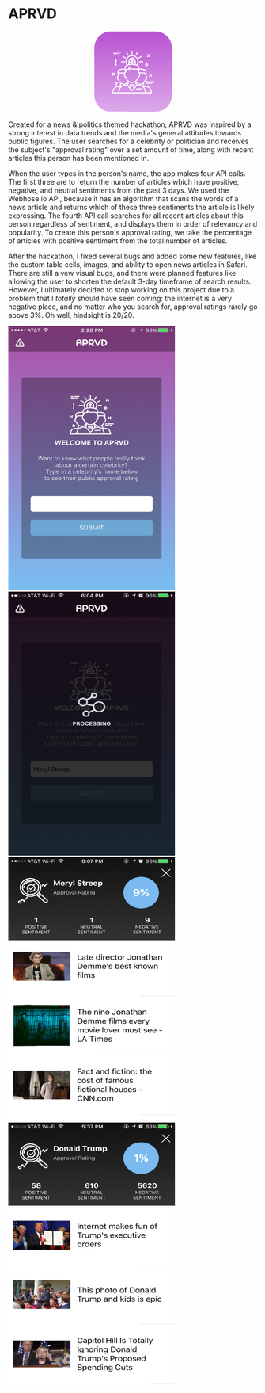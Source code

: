 # APRVD

<center><div style="text-align:center"><img src ="https://github.com/JStrawn/ApprovalRating/blob/master/Docs/img/app_icon.png" /></div></center>

Created for a news & politics themed hackathon, APRVD was inspired by a strong interest in data trends and the media's general attitudes towards public figures. The user searches for a celebrity or politician and receives the subject's "approval rating" over a set amount of time, along with recent articles this person has been mentioned in. 

When the user types in the person's name, the app makes four API calls. The first three are to return the number of articles which have positive, negative, and neutral sentiments from the past 3 days. We used the Webhose.io API, because it has an algorithm that scans the words of a news article and returns which of these three sentiments the article is likely expressing. The fourth API call searches for all recent articles about this person regardless of sentiment, and displays them in order of relevancy and popularity. To create this person's approval rating, we take the percentage of articles with positive sentiment from the total number of articles.

After the hackathon, I fixed several bugs and added some new features, like the custom table cells, images, and ability to open news articles in Safari. There are still a vew visual bugs, and there were planned features like allowing the user to shorten the default 3-day timeframe of search results. However, I ultimately decided to stop working on this project due to a problem that I *totally* should have seen coming: the internet is a very negative place, and no matter who you search for, approval ratings rarely go above 3%. Oh well, hindsight is 20/20.


<img src="https://github.com/JStrawn/ApprovalRating/blob/master/Docs/img/IMG_1352.PNG" height="533" width="337">  <img src="https://github.com/JStrawn/ApprovalRating/blob/master/Docs/img/IMG_1478.PNG" height="533" width="337">  <img src="https://github.com/JStrawn/ApprovalRating/blob/master/Docs/img/IMG_1480.PNG" height="533" width="337">  <img src="https://github.com/JStrawn/ApprovalRating/blob/master/Docs/img/IMG_1477.PNG" height="533" width="337">
